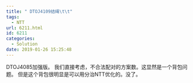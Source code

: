```yaml
---
title: " DTOJ4109结绳\t\t"
tags:
  - NTT
url: 6211.html
id: 6211
categories:
  - Solution
date: 2019-01-26 15:25:48
---
```


DTOJ4085加强版。 我们直接考虑，不合法配对的方案数。这显然是一个背包问题。 但是这个背包很明显是可以用分治NTT优化的。没了。